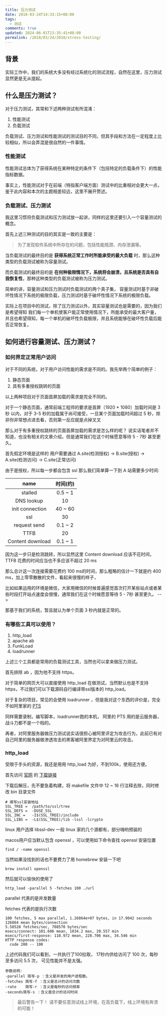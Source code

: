 ```yaml
---
title: 压力测试
date: 2018-03-24T14:33:15+08:00
tags:
  - 测试
comments: true
updated: 2024-06-01T13:35:41+08:00
permalink: /2018/03/24/2018/stress-testing/
---
```



## 背景

实际工作中，我们的系统大多没有经过系统化的测试流程，自然在这里，压力测试显然更是无从提起。

## 什么是压力测试？

对于压力测试，其常和下述两种测试有所混淆：

1. 性能测试
2. 负载测试

负载测试、压力测试和性能测试的测试目的不同，但其手段和方法在一定程度上比较相似，所以会弄混是很自然的一件事情。

### 性能测试

性能测试总体为了获得系统在某种特定的条件下（包括特定的负载条件下）的性能指标数据。

事实上，性能测试对于在前端（特指客户端方面）测试中的比重相对会更大一点，鉴于此内容和本次的主题相差较远，这里不展开赘述。

<!-- more -->

### 负载测试、压力测试

我这里习惯将负载测试和压力测试放一起讲，同样的这里还要引入一个容量测试的概念。

首先上述三种测试的目的其实是一致的主要是：

> 为了发现软件系统中所存在的问题，包括性能瓶颈、内存泄漏等。

当负载测试的最终目的是 **获得系统正常工作时所能承受的最大负载** 时，那么这种类型的负载测试被称为容量测试。

而负载测试的最终目的是 **在何种极限情况下，系统将会崩溃，且系统是否具有自我恢复性**，那种这种类型的负载测试被称为压力测试。

简单的讲，容量测试和压力测试时负载测试的两个真子集， 容量测试时基于非破坏性情况下系统的极限负载，压力测试时基于破坏性情况下系统的极限负载。

实际上在项目中的测试，除了压力测试以外，其实容量测试也是需要的，因为我们是希望得知 我们每一个单机使客户能正常使用情况下，所能承受的最大客户量，并且也希望得知，每一个单机的破坏性负载极限，并且系统能够在破坏性负载后能否正常恢复。

## 如何进行容量测试、压力测试？

### 如何界定正常用户访问

对于不同的系统，对于用户访问性能的需求是不同的。我先举两个简单的例子：

1. 静态页面
2. 具有多重授权跳转的页面

以上两种项目对于页面首屏加载的需求是完全不同的。

对于一个静态页面，通常前端工程师的要求是首屏（1920 * 1080）加载时间是 3 秒 以内，对于 3-5 秒的加载属于尚可接受，一旦某个页面加载时间超过 5 秒，除非你非常想点进去看，否则第一反应就是点掉叉叉

那么对于有多重授权跳转的页面首屏加载的需求是怎么样的呢？ 说实话笔者并不知道，也没有相关的文章介绍，但是通常我们在这个时候愿意等待 5 - 7秒 甚至更久。

首先假定环境是这样的 用户需要通过 A.site(检测授权) -> B.site(授权) -> A.site(检测访问) -> C.site(正常访问)

由于是授权，所以每一步都会包含 ssl 那么我们简单算一下到 A 站需要多少时间:

| name | 时间(约<ms>) |
|:--:|:--:|
| stalled | 0.5 ~ 1|
| DNS lookup | 10|
| init connection | 40 ~ 60 |
| ssl | 30 |
| request send | 0.1 ~ 2 |
| TTFB | 20 <depend on server> |
| Content download | 0.1 ~ 1 |

因为这一步只是检测跳转，所以显然这里 Content download 应该不花时间， TTFB 花费的时间应当也不多应该不超过 20 ms

那么总计这一次连接需要花费约 100 ms的时间，那么粗略的估计一下就是约 400 ms，加上零零散散的文件，看起来很慢的样子，

比如如果运用的环境是微信，大家用微信的时候普遍感觉首次打开某些站点或者某些时段打开站点速度会很慢，通常我们在这个时候愿意等待 5 - 7秒 甚至更久。 -->

那基于我们的系统，暂且就认为单个页面 3 秒内就是正常的。


### 有哪些工具可以使用？

1. http_load
2. apache ab
3. FunkLoad 
4. loadrunner

上述三个工具都是常用的负载测试工具，当然也可以拿来做压力测试。

首先排除 ab ，因为他不支持 https。

对于简单的网页大可以直接使用 http_load 在做测试，当然默认也是不支持https，不过我们可以下载源码自行编译带ssl版本的 http_load。

对于复杂的项目，常见的会使用 loadrunner ，但是我对这个东西的评价是，完全不如阿里家的 [PTS](https://www.aliyun.com/product/pts)

同样需要录制，编写脚本，loadrunner跑的本机， 阿里的 PTS 用的是云服务器，战斗力都不是一个档的。

再者，对阿里服务器做压力测试说实话很担心被阿里评定为攻击行为，此前已有对自己阿里的服务器做渗透攻击的黑客被阿里界定为对阿里云的攻击。

### http_load

受限于手头的资源，我还是用用 http_load 为好，不到100k，使用还方便。

首先访问 [官网](http://www.acme.com/software/http_load/) 的 [下载链接](http://www.acme.com/software/http_load/http_load-09Mar2016.tar.gz)

下载后解压，先不要急着构建，将 makefile 文件中 12 ~ 16 行注释去除，同时修改 bin 目录文件

```
# 填写ssl安装地址
SSL_TREE =	/path/to/ssl/tree
SSL_DEFS =	-DUSE_SSL
SSL_INC =	-I$(SSL_TREE)/include
SSL_LIBS =	-L$(SSL_TREE)/lib -lssl -lcrypto
```

linux 用户选择 libssl-dev 一般 linux 家的几个源都有，部分嗨哟预装的

macos用户应当默认包含 openssl ，可以使用如下命令查找 openssl 安装位置

```
find / -name openssl
```

当然如果没找到的话也不要费力了用 homebrew 安装一下吧

```
brew install openssl
```

然后就可以愉快的使用了

```
http_load -parallel 5 -fetches 100 ./url
```

parallel 代表的是并发数量

fetches 代表的是执行次数

```
100 fetches, 5 max parallel, 1.26864e+07 bytes, in 17.9042 seconds
126864 mean bytes/connection
5.58528 fetches/sec, 708570 bytes/sec
msecs/connect: 101.606 mean, 1034.2 max, 20.557 min
msecs/first-response: 118.972 mean, 228.706 max, 34.546 min
HTTP response codes:
  code 200 -- 100
```

上述代码我们可以看到，一共执行了100拉取， 17秒内供给访问了 100 次，每秒至多访问 5.5 次， 可见性能并不是太强。

```
参数说明: 
-parallel 简写-p ：含义是并发的用户进程数。 
-fetches 简写-f ：含义是总计的访问次数 
-rate    简写-r ：含义是每秒的访问频率 
-seconds简写-s ：含义是总计的访问时间
```

> 最后警告一下！ 请不要任意测试线上环境，在高负载下，线上环境有奔溃的可能！